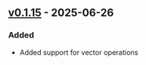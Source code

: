 ## [v0.1.15](https://pypi.org/project/amsdal-glue-connections/0.1.15/) - 2025-06-26

### Added

- Added support for vector operations

